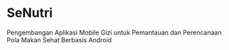 # SeNutri

Pengembangan Aplikasi Mobile Gizi untuk Pemantauan dan Perencanaan Pola Makan Sehat Berbasis Android
